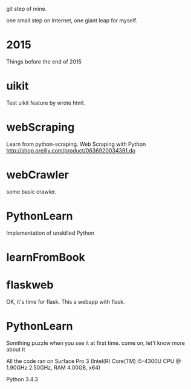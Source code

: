 git step of mine.

one small step on Internet, one giant leap for myself.


# 2015 
Things before the end of 2015

# uikit
Test uikit feature by wrote html.

# webScraping
Learn from python-scraping.
Web Scraping with Python http://shop.oreilly.com/product/0636920034391.do

# webCrawler
some basic crawler.

# PythonLearn
Implementation of unskilled Python

# learnFromBook

# flaskweb
OK, it's time for flask.
This a webapp with flask.

# PythonLearn
Somthing puzzle when you see it at first time.
come on, let't know more about it

All the code ran on Surface Pro 3
(Intel(R) Core(TM) i5-4300U CPU @ 1.90GHz 2.50GHz, RAM 4.00GB, x64)

Python 3.4.3
